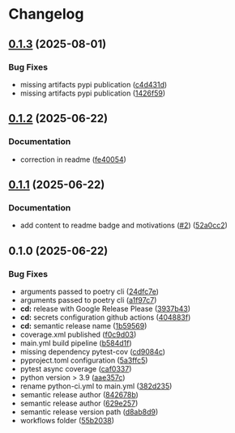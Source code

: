 # Changelog

## [0.1.3](https://github.com/robincvlr/europarl/compare/v0.1.2...v0.1.3) (2025-08-01)


### Bug Fixes

* missing artifacts pypi publication ([c4d431d](https://github.com/robincvlr/europarl/commit/c4d431d3fb60df8abff07729e0803a3bf02485f8))
* missing artifacts pypi publication ([1426f59](https://github.com/robincvlr/europarl/commit/1426f59f5e6e25280796e30266fe0e902934898f))

## [0.1.2](https://github.com/robincvlr/europarl/compare/v0.1.1...v0.1.2) (2025-06-22)


### Documentation

* correction in readme ([fe40054](https://github.com/robincvlr/europarl/commit/fe40054ad83720c4418036ec06a364a8b7fe0db1))

## [0.1.1](https://github.com/robincvlr/europarl/compare/v0.1.0...v0.1.1) (2025-06-22)


### Documentation

* add content to readme badge and motivations ([#2](https://github.com/robincvlr/europarl/issues/2)) ([52a0cc2](https://github.com/robincvlr/europarl/commit/52a0cc29d7ae6fd87a7388c38f1f573e048747a4))

## 0.1.0 (2025-06-22)


### Bug Fixes

* arguments passed to poetry cli ([24dfc7e](https://github.com/robincvlr/europarl/commit/24dfc7e112eac61e8a5b5f321b96fae1902ec3cb))
* arguments passed to poetry cli ([a1f97c7](https://github.com/robincvlr/europarl/commit/a1f97c7ecc3928043a7f297a69e571e86355443e))
* **cd:** release with Google Release Please ([3937b43](https://github.com/robincvlr/europarl/commit/3937b4373ab1b0080f2f22d302b379b6ff83b2cd))
* **cd:** secrets configuration github actions ([404883f](https://github.com/robincvlr/europarl/commit/404883fc9c398ed22cfe9307be7e98ac959b7453))
* **cd:** semantic release name ([1b59569](https://github.com/robincvlr/europarl/commit/1b5956906375522a84650f7e422585c854968482))
* coverage.xml published ([f0c9d03](https://github.com/robincvlr/europarl/commit/f0c9d03db9e80ea7523880ce7f3013830662a134))
* main.yml build pipeline ([b584d1f](https://github.com/robincvlr/europarl/commit/b584d1f56e0f8131688a88d8e81bbd90f2ba091c))
* missing dependency pytest-cov ([cd9084c](https://github.com/robincvlr/europarl/commit/cd9084c32500f78365f8c9edfc256af14a14644a))
* pyproject.toml configuration ([5a3ffc5](https://github.com/robincvlr/europarl/commit/5a3ffc54663af931e01b7d7f936cd4e8b4f9be67))
* pytest async coverage ([caf0337](https://github.com/robincvlr/europarl/commit/caf03378d664138c7875a2ddd1681ec12d9acb22))
* python version &gt; 3.9 ([aae357c](https://github.com/robincvlr/europarl/commit/aae357c5a618de0d4a94bf8f50d3843a09ff2592))
* rename python-ci.yml to main.yml ([382d235](https://github.com/robincvlr/europarl/commit/382d2357cb4da5642c965c799617555726a404d9))
* semantic release author ([842678b](https://github.com/robincvlr/europarl/commit/842678b63b69fd28d08fe6e70c61e38ace2cadd9))
* semantic release author ([629e257](https://github.com/robincvlr/europarl/commit/629e257c85e5c56ceb0cb67f43e7f4025f5644db))
* semantic release version path ([d8ab8d9](https://github.com/robincvlr/europarl/commit/d8ab8d9450d6f52bf21a931ff946aa4ee534eae2))
* workflows folder ([55b2038](https://github.com/robincvlr/europarl/commit/55b20384771229bed31d7c1a4f1857404ef1bdae))
